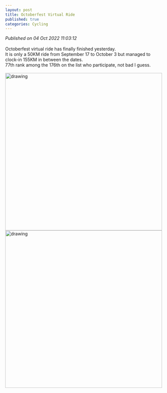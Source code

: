 ```yaml
---
layout: post
title: Octoberfest Virtual Ride
published: true
categories: Cycling
---
```

_Published on 04 Oct 2022 11:03:12_
<br>
<br>
Octoberfest virtual ride has finally finished yesterday.
<br>
It is only a 50KM ride from September 17 to October 3 but managed to clock-in 155KM in between the dates.
<br>
77th rank among the 176th on the list who participate, not bad I guess.
<br> 
<br>
<img src="https://drive.google.com/uc?export=view&id=1NpI6EMi3f9bXZ_hGSQ2si5T_3Dy_L4zA" alt="drawing" width="500"/>
<img src="https://drive.google.com/uc?export=view&id=1rJOXj09xEIPHVUBXqYvVmqT9i0zlA9qU" alt="drawing" width="500"/>

